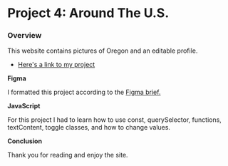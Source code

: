 # Project 4: Around The U.S.

### Overview

This website contains pictures of Oregon and an editable profile.

* [Here's a link to my project](https://mellocay.github.io/web_project_4/)

**Figma**

I formatted this project according to the [Figma brief.](https://www.figma.com/file/mUgu8OSHWE0M6p6vfwmdu9/Sprint-4-Around-The-U.S.-desktop-mobile?node-id=0%3A1)

**JavaScript**

For this project I had to learn how to use const, querySelector, functions, textContent, toggle classes, and how to change values.

**Conclusion**

Thank you for reading and enjoy the site.



